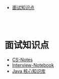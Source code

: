 - [面试知识点](#面试知识点)

</br></br>

# 面试知识点
- [CS-Notes](https://github.com/CyC2018/CS-Notes)
- [Interview-Notebook](https://github.com/jianghui-galaxy/Interview-Notebook)
- [Java 核心知识库](https://github.com/crossoverJie/JCSprout)